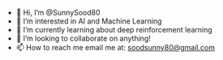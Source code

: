 - 👋 Hi, I’m @SunnySood80
- 👀 I’m interested in AI and Machine Learning
- 🌱 I’m currently learning about deep reinforcement learning
- 💞️ I’m looking to collaborate on anything!
- 📫 How to reach me email me at: soodsunny80@gmail.com

